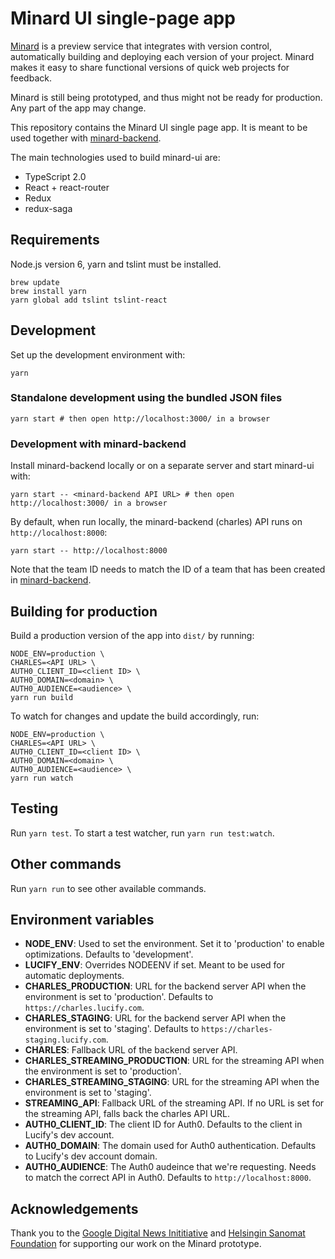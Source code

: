 
# Minard UI single-page app

[Minard](https://www.lucify.com/minard) is a preview service that
integrates with version control, automatically
building and deploying each version of your project. Minard makes it easy
to share functional versions of quick web projects for feedback.

Minard is still being prototyped, and thus might not be ready for production.
Any part of the app may change.

This repository contains the Minard UI single page app. It is meant to be
used together with [minard-backend](https://github.com/lucified/minard-backend).

The main technologies used to build minard-ui are:

- TypeScript 2.0
- React + react-router
- Redux
- redux-saga

## Requirements

Node.js version 6, yarn and tslint must be installed.

```shell
brew update
brew install yarn
yarn global add tslint tslint-react
```

## Development

Set up the development environment with:

```shell
yarn
```

### Standalone development using the bundled JSON files

```shell
yarn start # then open http://localhost:3000/ in a browser
```

### Development with minard-backend

Install minard-backend locally or on a separate server and start
minard-ui with:

```shell
yarn start -- <minard-backend API URL> # then open http://localhost:3000/ in a browser
```

By default, when run locally, the minard-backend (charles) API runs
on `http://localhost:8000`:

```shell
yarn start -- http://localhost:8000
```

Note that the team ID needs to match the ID of a team that has been
created in [minard-backend](https://github.com/lucified/minard-backend).

## Building for production

Build a production version of the app into `dist/` by running:

```shell
NODE_ENV=production \
CHARLES=<API URL> \
AUTH0_CLIENT_ID=<client ID> \
AUTH0_DOMAIN=<domain> \
AUTH0_AUDIENCE=<audience> \
yarn run build
```

To watch for changes and update the build accordingly, run:

```shell
NODE_ENV=production \
CHARLES=<API URL> \
AUTH0_CLIENT_ID=<client ID> \
AUTH0_DOMAIN=<domain> \
AUTH0_AUDIENCE=<audience> \
yarn run watch
```

## Testing

Run `yarn test`. To start a test watcher, run `yarn run test:watch`.

## Other commands

Run `yarn run` to see other available commands.

## Environment variables

- **NODE_ENV**: Used to set the environment. Set it to 'production' to enable optimizations. Defaults to 'development'.
- **LUCIFY_ENV**: Overrides NODEENV if set. Meant to be used for automatic deployments.
- **CHARLES_PRODUCTION**: URL for the backend server API when the environment is set to 'production'. Defaults to `https://charles.lucify.com`.
- **CHARLES_STAGING**: URL for the backend server API when the environment is set to 'staging'. Defaults to `https://charles-staging.lucify.com`.
- **CHARLES**: Fallback URL of the backend server API.
- **CHARLES_STREAMING_PRODUCTION**: URL for the streaming API when the environment is set to 'production'.
- **CHARLES_STREAMING_STAGING**: URL for the streaming API when the environment is set to 'staging'.
- **STREAMING_API**: Fallback URL of the streaming API. If no URL is set for the streaming API, falls back the charles API URL.
- **AUTH0_CLIENT_ID**: The client ID for Auth0. Defaults to the client in Lucify's dev account.
- **AUTH0_DOMAIN**: The domain used for Auth0 authentication. Defaults to Lucify's dev account domain.
- **AUTH0_AUDIENCE**: The Auth0 audeince that we're requesting. Needs to match the correct API in Auth0. Defaults to `http://localhost:8000`.

## Acknowledgements

Thank you to the [Google Digital News Inititiative](https://www.digitalnewsinitiative.com/) and
[Helsingin Sanomat Foundation](http://www.hssaatio.fi/en/) for supporting our work
on the Minard prototype.
